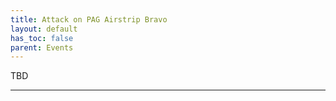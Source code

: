```yaml
---
title: Attack on PAG Airstrip Bravo
layout: default
has_toc: false
parent: Events
---
```


TBD

----
